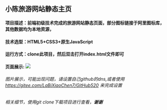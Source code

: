 ## 小陈旅游网站静态主页
#### 项目描述：前端初级技术完成的旅游网站静态页面，部分图标链接于阿里图标库，其他数据均为本地资源，
#### 技术选型：HTML5+CSS3+原生JavaScript
#### 运行方式：clone此项目，然后双击打开index.html文件即可
#### 页面展示: ![](https://pic.imgdb.cn/item/60b5bb9d39f6859bc28c9319.jpg)
###### 图片展示，可能出现问题，请设置自己github的dns,或者使用 https://gitee.com/LaBiXiaoChen7/GitHub520 来完成设置
###### 相关细节，使用git clone下载项目进行查看，**谢谢**
